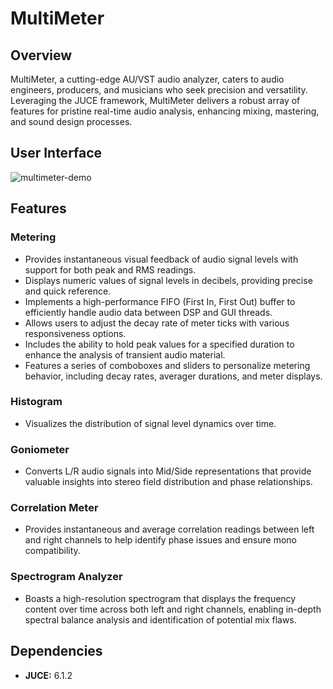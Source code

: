 # MultiMeter

## Overview
MultiMeter, a cutting-edge AU/VST audio analyzer, caters to audio engineers, producers, and musicians who seek precision and versatility. Leveraging the JUCE framework, MultiMeter delivers a robust array of features for pristine real-time audio analysis, enhancing mixing, mastering, and sound design processes.


## User Interface

![multimeter-demo](https://github.com/RealAlexZ/MultiMeter/assets/97690118/ce64ecb6-801e-4e9d-8815-1f97655c272d)


## Features

### Metering
- Provides instantaneous visual feedback of audio signal levels with support for both peak and RMS readings.
- Displays numeric values of signal levels in decibels, providing precise and quick reference.
- Implements a high-performance FIFO (First In, First Out) buffer to efficiently handle audio data between DSP and GUI threads.
- Allows users to adjust the decay rate of meter ticks with various responsiveness options.
- Includes the ability to hold peak values for a specified duration to enhance the analysis of transient audio material.
- Features a series of comboboxes and sliders to personalize metering behavior, including decay rates, averager durations, and meter displays.

### Histogram
- Visualizes the distribution of signal level dynamics over time.

### Goniometer
- Converts L/R audio signals into Mid/Side representations that provide valuable insights into stereo field distribution and phase relationships.

### Correlation Meter
- Provides instantaneous and average correlation readings between left and right channels to help identify phase issues and ensure mono compatibility.

### Spectrogram Analyzer
- Boasts a high-resolution spectrogram that displays the frequency content over time across both left and right channels, enabling in-depth spectral balance analysis and identification of potential mix flaws.

## Dependencies
- **JUCE:** 6.1.2
